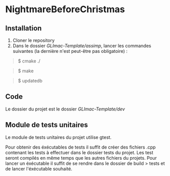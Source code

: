 # NightmareBeforeChristmas

## Installation

1. Cloner le repository
2. Dans le dossier *GLImac-Template/assimp*, lancer les commandes suivantes (la dernière n'est peut-être pas obligatoire) :

  > $ cmake ./
  
  > $ make

  > $ updatedb 

## Code

Le dossier du projet est le dossier *GLImac-Template/dev*

## Module de tests unitaires

Le module de tests unitaires du projet utilise gtest.

Pour obtenir des éxécutables de tests il suffit de créer des fichiers .cpp contenant les tests à effectuer dans le dossier tests du projet.
Les test seront compilés en même temps que les autres fichiers du projets.
Pour lancer un éxécutable il suffit de se rendre dans le dossier de build > tests et de lancer l'éxécutable souhaité.
